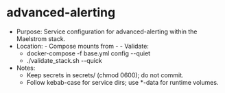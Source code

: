 # advanced-alerting

- Purpose: Service configuration for advanced-alerting within the Maelstrom stack.
- Location:   - Compose mounts from     - - Validate:
  - docker-compose -f base.yml config --quiet
  - ./validate_stack.sh --quick
- Notes:
  - Keep secrets in secrets/ (chmod 0600); do not commit.
  - Follow kebab-case for service dirs; use *-data for runtime volumes.
